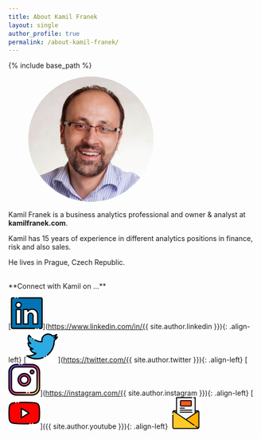 ```yaml
---
title: About Kamil Franek
layout: single
author_profile: true
permalink: /about-kamil-franek/
---
```




{% include base_path %}

<figure class="align-right" style="width:50%">
        <img style="border-radius:50%" src="/assets/images/branding/kamilfranek_headshot_square.png"
             alt="Kamil Franek Photo">
</figure>

Kamil Franek is a business analytics professional and owner & analyst at **kamilfranek.com**. 

Kamil has 15 years of experience in different analytics positions in finance, risk and also sales. 

He lives in Prague, Czech Republic.

<br>
**Connect with Kamil on ...**

[![LinkedIn Logo](/assets/images/icons/social_linkedin.png)](https://www.linkedin.com/in/{{ site.author.linkedin }}){: .align-left} [![Twitter Logo](/assets/images/icons/social_twitter.png)](https://twitter.com/{{ site.author.twitter }}){: .align-left} [![Instagram Logo](/assets/images/icons/social_instagram.png)](https://instagram.com/{{ site.author.instagram }}){: .align-left} [![YouTube Logo](/assets/images/icons/social_youtube.png)]({{ site.author.youtube }}){: .align-left} [![Newsletter Logo](/assets/images/icons/social_newsletter.png)](http://eepurl.com/dPx9qz)
